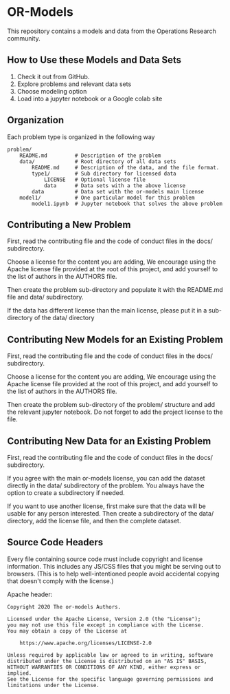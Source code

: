 # OR-Models

This repository contains a models and data from the Operations Research community.

## How to Use these Models and Data Sets

1. Check it out from GitHub.
1. Explore problems and relevant data sets
1. Choose modeling option
1. Load into a jupyter notebook or a Google colab site

## Organization

Each problem type is organized in the following way

    problem/
        README.md         # Description of the problem
        data/             # Root directory of all data sets
            README.md     # Description of the data, and the file format.
            type1/        # Sub directory for licensed data
                LICENSE   # Optional license file
                data      # Data sets with a the above license
            data          # Data set with the or-models main license
        model1/           # One particular model for this problem
            model1.ipynb  # Jupyter notebook that solves the above problem

## Contributing a New Problem

First, read the contributing file and the code of conduct files in the docs/
subdirectory.

Choose a license for the content you are adding, We encourage using the
Apache license file provided at the root of this project, and add yourself to
the list of authors in the AUTHORS file.

Then create the problem sub-directory and populate it with the README.md 
file and data/ subdirectory.

If the data has different license than the main license, please put it in a
sub-directory of the data/ directory

## Contributing New Models for an Existing Problem

First, read the contributing file and the code of conduct files in the docs/
subdirectory.

Choose a license for the content you are adding, We encourage using the
Apache license file provided at the root of this project, and add yourself to
the list of authors in the AUTHORS file.

Then create the problem sub-directory of the problem/ structure and add the
relevant jupyter notebook. Do not forget to add the project license to the file.

## Contributing New Data for an Existing Problem

First, read the contributing file and the code of conduct files in the docs/
subdirectory.

If you agree with the main or-models license, you can add the dataset directly
in the data/ subdirectory of the problem. You always have the option to create a
subdirectory if needed.

If you want to use another license, first make sure that the data will be usable
for any person interested. Then create a subdirectory of the data/ directory,
add the license file, and then the complete dataset.

## Source Code Headers

Every file containing source code must include copyright and license
information. This includes any JS/CSS files that you might be serving out to
browsers. (This is to help well-intentioned people avoid accidental copying that
doesn't comply with the license.)

Apache header:

    Copyright 2020 The or-models Authors.

    Licensed under the Apache License, Version 2.0 (the "License");
    you may not use this file except in compliance with the License.
    You may obtain a copy of the License at

        https://www.apache.org/licenses/LICENSE-2.0

    Unless required by applicable law or agreed to in writing, software
    distributed under the License is distributed on an "AS IS" BASIS,
    WITHOUT WARRANTIES OR CONDITIONS OF ANY KIND, either express or implied.
    See the License for the specific language governing permissions and
    limitations under the License.
